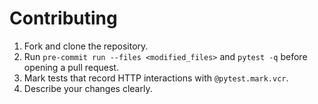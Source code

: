 # Contributing

1. Fork and clone the repository.
2. Run `pre-commit run --files <modified_files>` and `pytest -q` before opening a pull request.
3. Mark tests that record HTTP interactions with `@pytest.mark.vcr`.
4. Describe your changes clearly.
